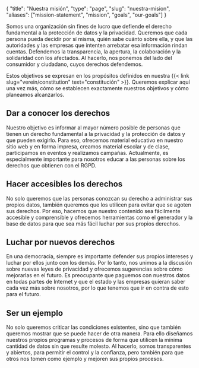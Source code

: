 {
    "title": "Nuestra misión",
    "type": "page",
    "slug": "nuestra-mision",
    "aliases": ["mission-statement", "mission", "goals", "our-goals"]
}

Somos una organización sin fines de lucro que defiende el derecho fundamental a la protección de datos y la privacidad. Queremos que cada persona pueda decidir por sí misma, quién sabe cuánto sobre ella, y que las autoridades y las empresas que intenten arrebatar esa información rindan cuentas. Defendemos la transparencia, la apertura, la colaboración y la solidaridad con los afectados. Al hacerlo, nos ponemos del lado del consumidor y ciudadano, cuyos derechos defendemos.

Estos objetivos se expresan en los propósitos definidos en nuestra {{< link slug="verein/constitution" text="constitución" >}}. Queremos explicar aquí una vez más, cómo se establecen exactamente nuestros objetivos y cómo planeamos alcanzarlos.

## Dar a conocer los derechos

Nuestro objetivo es informar al mayor número posible de personas que tienen un derecho fundamental a la privacidad y la protección de datos y que pueden exigirlo. Para eso, ofrecemos material educativo en nuestro sitio web y en forma impresa, creamos material escolar y de clase, participamos en eventos y realizamos campañas. Actualmente, es especialmente importante para nosotros educar a las personas sobre los derechos que obtienen con el RGPD.
 
## Hacer accesibles los derechos

No solo queremos que las personas conozcan su derecho a administrar sus propios datos, también queremos que los utilicen para evitar que se agoten sus derechos. Por eso, hacemos que nuestro contenido sea fácilmente accesible y comprensible y ofrecemos herramientas como el generador y la base de datos para que sea más fácil luchar por sus propios derechos.
 
## Luchar por nuevos derechos

En una democracia, siempre es importante defender sus propios intereses y luchar por ellos junto con los demás. Por lo tanto, nos unimos a la discusión sobre nuevas leyes de privacidad y ofrecemos sugerencias sobre cómo mejorarlas en el futuro. Es preocupante que paguemos con nuestros datos en todas partes de Internet y que el estado y las empresas quieran saber cada vez más sobre nosotros, por lo que tenemos que ir en contra de esto para el futuro.
 
## Ser un ejemplo

No solo queremos criticar las condiciones existentes, sino que también queremos mostrar que se puede hacer de otra manera. Para ello diseñamos nuestros propios programas y procesos de forma que utilicen la mínima cantidad de datos sin que resulte molesto. Al hacerlo, somos transparentes y abiertos, para permitir el control y la confianza, pero también para que otros nos tomen como ejemplo y mejoren sus propios procesos.
